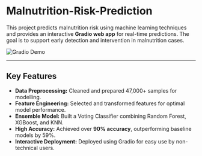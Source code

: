 # Malnutrition-Risk-Prediction

This project predicts malnutrition risk using machine learning techniques and provides an interactive **Gradio web app** for real-time predictions. The goal is to support early detection and intervention in malnutrition cases.

![Gradio Demo](assets/gradio_demo.gif)

---

## Key Features
- **Data Preprocessing:** Cleaned and prepared 47,000+ samples for modelling.
- **Feature Engineering:** Selected and transformed features for optimal model performance.
- **Ensemble Model:** Built a Voting Classifier combining Random Forest, XGBoost, and KNN.
- **High Accuracy:** Achieved over **90% accuracy**, outperforming baseline models by 59%.
- **Interactive Deployment:** Deployed using Gradio for easy use by non-technical users.
